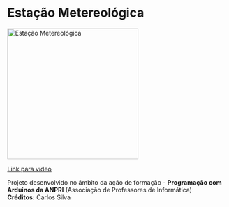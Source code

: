 # Estação Metereológica

<a href="https://youtu.be/tJ1pLltPsd4">
<img width="300" src="https://img.youtube.com/vi/tJ1pLltPsd4/0.jpg" alt="Estação Metereológica"/>
  <p>Link para vídeo</p>
</a>
<p>
  Projeto desenvolvido no âmbito da ação de formação - <b>Programação com Arduinos da ANPRI</b> (Associação de Professores de Informática)<br>
  <b>Créditos:</b> Carlos Silva
</p>
